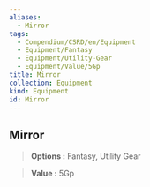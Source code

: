 ```yaml
---
aliases:
  - Mirror
tags:
  - Compendium/CSRD/en/Equipment
  - Equipment/Fantasy
  - Equipment/Utility-Gear
  - Equipment/Value/5Gp
title: Mirror
collection: Equipment
kind: Equipment
id: Mirror
---
```

## Mirror    
    
>    
> **Options :** Fantasy, Utility Gear    
> **Value :** 5Gp
